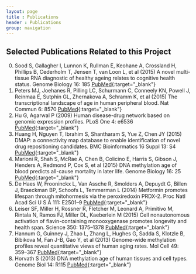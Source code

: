 ```yaml
---
layout: page
title : Publications
header : Publications
group: navigation
---
```


## Selected Publications Related to this Project 

0. Sood S, Gallagher I, Lunnon K, Rullman E, Keohane A, Crossland H, Phillips B, Cederholm T, Jensen T, van Loon L, et al (2015) A novel multi-tissue RNA diagnostic of healthy ageing relates to cognitive health status. Genome Biology 16: 185
[PubMed](http://www.ncbi.nlm.nih.gov/pubmed/26343147){:target="_blank"}
0. Peters MJ, Joehanes R, Pilling LC, Schurmann C, Conneely KN, Powell J, Reinmaa E, Sutphin GL, Zhernakova A, Schramm K, et al (2015) The transcriptional landscape of age in human peripheral blood. Nat Commun 6: 8570
[PubMed](http://www.ncbi.nlm.nih.gov/pubmed/26490707){:target="_blank"}
0. Hu G, Agarwal P (2009) Human disease-drug network based on genomic expression profiles. PLoS One 4: e6536 
[PubMed](http://www.ncbi.nlm.nih.gov/pubmed/19657382){:target="_blank"}
0. Huang H, Nguyen T, Ibrahim S, Shantharam S, Yue Z, Chen JY (2015) DMAP: a connectivity map database to enable identification of novel drug repositioning candidates. BMC Bioinformatics 16 Suppl 13: S4
[PubMed](http://www.ncbi.nlm.nih.gov/pubmed/26423722){:target="_blank"}
0. Marioni R, Shah S, McRae A, Chen B, Colicino E, Harris S, Gibson J, Henders A, Redmond P, Cox S, et al (2015) DNA methylation age of blood predicts all-cause mortality in later life. Genome Biology 16: 25
[PubMed](http://www.ncbi.nlm.nih.gov/pubmed/25633388){:target="_blank"}
0. De Haes W, Frooninckx L, Van Assche R, Smolders A, Depuydt G, Billen J, Braeckman BP, Schoofs L, Temmerman L (2014) Metformin promotes lifespan through mitohormesis via the peroxiredoxin PRDX-2. Proc Natl Acad Sci U S A 111: E2501–9
[PubMed](http://www.ncbi.nlm.nih.gov/pubmed/24889636){:target="_blank"}
0. Leiser SF, Miller H, Rossner R, Fletcher M, Leonard A, Primitivo M, Rintala N, Ramos FJ, Miller DL, Kaeberlein M (2015) Cell nonautonomous activation of flavin-containing monooxygenase promotes longevity and health span. Science 350: 1375–1378
[PubMed](http://www.ncbi.nlm.nih.gov/pubmed/26586189){:target="_blank"}
0. Hannum G, Guinney J, Zhao L, Zhang L, Hughes G, Sadda S, Klotzle B, Bibikova M, Fan J-B, Gao Y, et al (2013) Genome-wide methylation profiles reveal quantitative views of human aging rates. Mol Cell 49: 359–367
[PubMed](http://www.ncbi.nlm.nih.gov/pubmed/23177740){:target="_blank"}
0. Horvath S (2013) DNA methylation age of human tissues and cell types. Genome Biol 14: R115
[PubMed](http://www.ncbi.nlm.nih.gov/pubmed/24138928){:target="_blank"}







